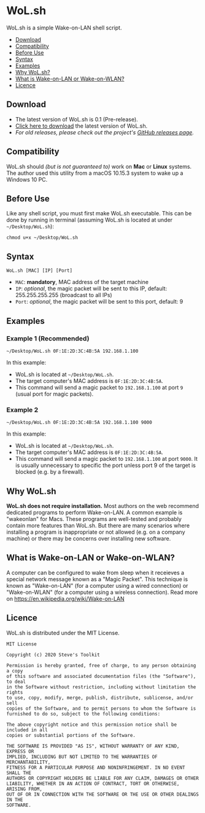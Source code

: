 # WoL.sh
WoL.sh is a simple Wake-on-LAN shell script.

- [Download](#download)
- [Compatibility](#compatibility)
- [Before Use](#before-use)
- [Syntax](#syntax)
- [Examples](#examples)
- [Why WoL.sh?](#why-wolsh)
- [What is Wake-on-LAN or Wake-on-WLAN?](#what-is-wake-on-lan-or-wake-on-wlan)
- [Licence](#licence)

## Download
- The latest version of WoL.sh is 0.1 (Pre-release).
- [Click here to download](https://leesteve.tk/WoL.sh/WoL.sh) the latest version of WoL.sh.
- *For old releases, please check out the project's [GitHub releases page](https://github.com/leestevetk/WoL.sh/releases).*

## Compatibility
WoL.sh should *(but is not guaranteed to)* work on __Mac__ or __Linux__ systems.  The author used this utility from a macOS 10.15.3 system to wake up a Windows 10 PC.

## Before Use
Like any shell script, you must first make WoL.sh executable.  This can be done by running in terminal (assuming WoL.sh is located at under `~/Desktop/WoL.sh`):
```
chmod u+x ~/Desktop/WoL.sh
```

## Syntax
```
WoL.sh [MAC] [IP] [Port]
```
- `MAC`: __mandatory__, MAC address of the target machine
- `IP`: *optional*, the magic packet will be sent to this IP, default: 255.255.255.255 (broadcast to all IPs)
- `Port`: *optional*, the magic packet will be sent to this port, default: 9

## Examples

### Example 1 (Recommended)
```
~/Desktop/WoL.sh 0F:1E:2D:3C:4B:5A 192.168.1.100
```
In this example:
- WoL.sh is located at `~/Desktop/WoL.sh`.
- The target computer's MAC address is `0F:1E:2D:3C:4B:5A`.
- This command will send a magic packet to `192.168.1.100` at port `9` (usual port for magic packets).  

### Example 2
```
~/Desktop/WoL.sh 0F:1E:2D:3C:4B:5A 192.168.1.100 9000
```
In this example:
- WoL.sh is located at `~/Desktop/WoL.sh`.
- The target computer's MAC address is `0F:1E:2D:3C:4B:5A`.
- This command will send a magic packet to `192.168.1.100` at port `9000`.  It is usually unnecessary to specific the port unless port 9 of the target is blocked (e.g. by a firewall).

## Why WoL.sh
__WoL.sh does not require installation.__  Most authors on the web recommend dedicated programs to perform Wake-on-LAN. A common example is "wakeonlan" for Macs.  These programs are well-tested and probably contain more features than WoL.sh.  But there are many scenarios where installing a program is inappropriate or not allowed (e.g. on a company machine) or there may be  concerns over installing new software.

## What is Wake-on-LAN or Wake-on-WLAN?
A computer can be configured to wake from sleep when it receieves a special network message known as a "Magic Packet".  This technique is known as "Wake-on-LAN" (for a computer using a wired connection) or "Wake-on-WLAN" (for a computer using a wireless connection).  Read more on https://en.wikipedia.org/wiki/Wake-on-LAN

## Licence
WoL.sh is distributed under the MIT License.
```
MIT License

Copyright (c) 2020 Steve's Toolkit

Permission is hereby granted, free of charge, to any person obtaining a copy
of this software and associated documentation files (the "Software"), to deal
in the Software without restriction, including without limitation the rights
to use, copy, modify, merge, publish, distribute, sublicense, and/or sell
copies of the Software, and to permit persons to whom the Software is
furnished to do so, subject to the following conditions:

The above copyright notice and this permission notice shall be included in all
copies or substantial portions of the Software.

THE SOFTWARE IS PROVIDED "AS IS", WITHOUT WARRANTY OF ANY KIND, EXPRESS OR
IMPLIED, INCLUDING BUT NOT LIMITED TO THE WARRANTIES OF MERCHANTABILITY,
FITNESS FOR A PARTICULAR PURPOSE AND NONINFRINGEMENT. IN NO EVENT SHALL THE
AUTHORS OR COPYRIGHT HOLDERS BE LIABLE FOR ANY CLAIM, DAMAGES OR OTHER
LIABILITY, WHETHER IN AN ACTION OF CONTRACT, TORT OR OTHERWISE, ARISING FROM,
OUT OF OR IN CONNECTION WITH THE SOFTWARE OR THE USE OR OTHER DEALINGS IN THE
SOFTWARE.
```
